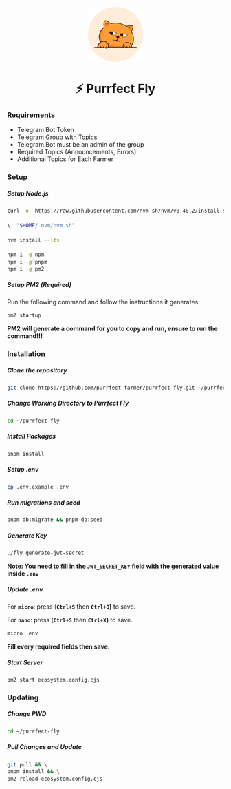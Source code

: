 <p align="center"><a href="https://t.me/purrfect_community" target="_blank"><img src="resources/images/icon.png" width="128" alt="Purrfect Logo"></a></p>

<h1 align="center">⚡ Purrfect Fly</h1>

### Requirements
- Telegram Bot Token
- Telegram Group with Topics
- Telegram Bot must be an admin of the group
- Required Topics (Announcements, Errors)
- Additional Topics for Each Farmer

### Setup

##### Setup Node.js
```bash
curl -o- https://raw.githubusercontent.com/nvm-sh/nvm/v0.40.2/install.sh | bash

\. "$HOME/.nvm/nvm.sh"

nvm install --lts

npm i -g npm
npm i -g pnpm
npm i -g pm2
```

##### Setup PM2 (Required)
Run the following command and follow the instructions it generates:
```bash
pm2 startup
```

**PM2 will generate a command for you to copy and run, ensure to run the command!!!**

### Installation

##### Clone the repository
```bash
git clone https://github.com/purrfect-farmer/purrfect-fly.git ~/purrfect-fly
```

##### Change Working Directory to Purrfect Fly
```bash
cd ~/purrfect-fly
```

##### Install  Packages
```bash
pnpm install
```

##### Setup .env
```bash
cp .env.example .env
```

##### Run migrations and seed
```bash
pnpm db:migrate && pnpm db:seed
```

##### Generate Key
```bash
./fly generate-jwt-secret
```

**Note: You need to fill in the `JWT_SECRET_KEY` field with the generated value inside `.env`**

##### Update .env

For **`micro`**: press (**`Ctrl+S`** then **`Ctrl+Q`)** to save.

For **`nano`**: press (**`Ctrl+S`** then **`Ctrl+X`)** to save.

```bash
micro .env
```
**Fill every required fields then save.**


##### Start Server
```bash
pm2 start ecosystem.config.cjs
```

### Updating

##### Change PWD
```bash
cd ~/purrfect-fly
```

##### Pull Changes and Update
```bash
git pull && \
pnpm install && \
pm2 reload ecosystem.config.cjs
```
